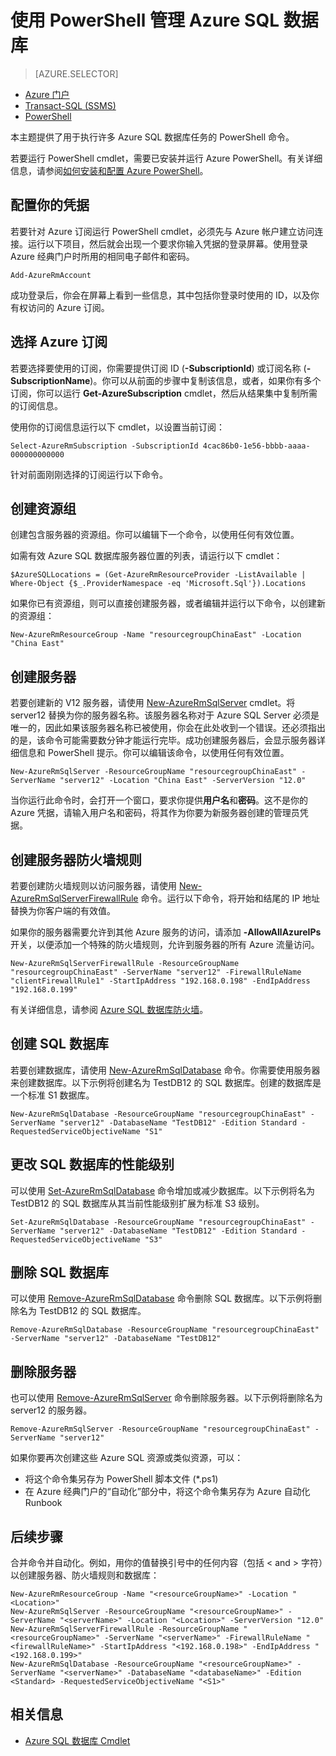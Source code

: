 <properties 
	pageTitle="使用 PowerShell 管理 Azure SQL 数据库" 
	description="使用 PowerShell 管理 Azure SQL 数据库。" 
	services="sql-database" 
	documentationCenter="" 
	authors="stevestein" 
	manager="jeffreyg" 
	editor="monicar"/>

<tags 
	ms.service="sql-database" 
	ms.date="12/01/2015" 
	wacn.date=""/>

# 使用 PowerShell 管理 Azure SQL 数据库


> [AZURE.SELECTOR]
- [Azure 门户](/documentation/articles/sql-database-manage-portal)
- [Transact-SQL (SSMS)](/documentation/articles/sql-database-manage-azure-ssms)
- [PowerShell](/documentation/articles/sql-database-command-line-tools)

本主题提供了用于执行许多 Azure SQL 数据库任务的 PowerShell 命令。


若要运行 PowerShell cmdlet，需要已安装并运行 Azure PowerShell。有关详细信息，请参阅[如何安装和配置 Azure PowerShell](/documentation/articles/powershell-install-configure)。



## 配置你的凭据

若要针对 Azure 订阅运行 PowerShell cmdlet，必须先与 Azure 帐户建立访问连接。运行以下项目，然后就会出现一个要求你输入凭据的登录屏幕。使用登录 Azure 经典门户时所用的相同电子邮件和密码。

	Add-AzureRmAccount

成功登录后，你会在屏幕上看到一些信息，其中包括你登录时使用的 ID，以及你有权访问的 Azure 订阅。


## 选择 Azure 订阅

若要选择要使用的订阅，你需要提供订阅 ID (**-SubscriptionId**) 或订阅名称 (**-SubscriptionName**)。你可以从前面的步骤中复制该信息，或者，如果你有多个订阅，你可以运行 **Get-AzureSubscription** cmdlet，然后从结果集中复制所需的订阅信息。

使用你的订阅信息运行以下 cmdlet，以设置当前订阅：

	Select-AzureRmSubscription -SubscriptionId 4cac86b0-1e56-bbbb-aaaa-000000000000

针对前面刚刚选择的订阅运行以下命令。

## 创建资源组

创建包含服务器的资源组。你可以编辑下一个命令，以使用任何有效位置。

如需有效 Azure SQL 数据库服务器位置的列表，请运行以下 cmdlet：

	$AzureSQLLocations = (Get-AzureRmResourceProvider -ListAvailable | Where-Object {$_.ProviderNamespace -eq 'Microsoft.Sql'}).Locations

如果你已有资源组，则可以直接创建服务器，或者编辑并运行以下命令，以创建新的资源组：

	New-AzureRmResourceGroup -Name "resourcegroupChinaEast" -Location "China East"

## 创建服务器 

若要创建新的 V12 服务器，请使用 [New-AzureRmSqlServer](https://msdn.microsoft.com/zh-cn/library/azure/mt603715.aspx) cmdlet。将 server12 替换为你的服务器名称。该服务器名称对于 Azure SQL Server 必须是唯一的，因此如果该服务器名称已被使用，你会在此处收到一个错误。还必须指出的是，该命令可能需要数分钟才能运行完毕。成功创建服务器后，会显示服务器详细信息和 PowerShell 提示。你可以编辑该命令，以使用任何有效位置。

	New-AzureRmSqlServer -ResourceGroupName "resourcegroupChinaEast" -ServerName "server12" -Location "China East" -ServerVersion "12.0"

当你运行此命令时，会打开一个窗口，要求你提供**用户名**和**密码**。这不是你的 Azure 凭据，请输入用户名和密码，将其作为你要为新服务器创建的管理员凭据。

## 创建服务器防火墙规则

若要创建防火墙规则以访问服务器，请使用 [New-AzureRmSqlServerFirewallRule](https://msdn.microsoft.com/zh-cn/library/azure/mt603860.aspx) 命令。运行以下命令，将开始和结尾的 IP 地址替换为你客户端的有效值。

如果你的服务器需要允许到其他 Azure 服务的访问，请添加 **-AllowAllAzureIPs** 开关，以便添加一个特殊的防火墙规则，允许到服务器的所有 Azure 流量访问。

	New-AzureRmSqlServerFirewallRule -ResourceGroupName "resourcegroupChinaEast" -ServerName "server12" -FirewallRuleName "clientFirewallRule1" -StartIpAddress "192.168.0.198" -EndIpAddress "192.168.0.199"

有关详细信息，请参阅 [Azure SQL 数据库防火墙](https://msdn.microsoft.com/zh-cn/library/azure/ee621782.aspx)。

## 创建 SQL 数据库

若要创建数据库，请使用 [New-AzureRmSqlDatabase](https://msdn.microsoft.com/zh-cn/library/azure/mt619339.aspx) 命令。你需要使用服务器来创建数据库。以下示例将创建名为 TestDB12 的 SQL 数据库。创建的数据库是一个标准 S1 数据库。

	New-AzureRmSqlDatabase -ResourceGroupName "resourcegroupChinaEast" -ServerName "server12" -DatabaseName "TestDB12" -Edition Standard -RequestedServiceObjectiveName "S1"


## 更改 SQL 数据库的性能级别

可以使用 [Set-AzureRmSqlDatabase](https://msdn.microsoft.com/zh-cn/library/azure/mt619433.aspx) 命令增加或减少数据库。以下示例将名为 TestDB12 的 SQL 数据库从其当前性能级别扩展为标准 S3 级别。

	Set-AzureRmSqlDatabase -ResourceGroupName "resourcegroupChinaEast" -ServerName "server12" -DatabaseName "TestDB12" -Edition Standard -RequestedServiceObjectiveName "S3"


## 删除 SQL 数据库

可以使用 [Remove-AzureRmSqlDatabase](https://msdn.microsoft.com/zh-cn/library/azure/mt619368.aspx) 命令删除 SQL 数据库。以下示例将删除名为 TestDB12 的 SQL 数据库。

	Remove-AzureRmSqlDatabase -ResourceGroupName "resourcegroupChinaEast" -ServerName "server12" -DatabaseName "TestDB12"

## 删除服务器

也可以使用 [Remove-AzureRmSqlServer](https://msdn.microsoft.com/zh-cn/library/azure/mt603488.aspx) 命令删除服务器。以下示例将删除名为 server12 的服务器。

	Remove-AzureRmSqlServer -ResourceGroupName "resourcegroupChinaEast" -ServerName "server12"



如果你要再次创建这些 Azure SQL 资源或类似资源，可以：

- 将这个命令集另存为 PowerShell 脚本文件 (*.ps1)
- 在 Azure 经典门户的“自动化”部分中，将这个命令集另存为 Azure 自动化 Runbook 

## 后续步骤

合并命令并自动化。例如，用你的值替换引号中的任何内容（包括 < and > 字符）以创建服务器、防火墙规则和数据库：


    New-AzureRmResourceGroup -Name "<resourceGroupName>" -Location "<Location>"
    New-AzureRmSqlServer -ResourceGroupName "<resourceGroupName>" -ServerName "<serverName>" -Location "<Location>" -ServerVersion "12.0"
    New-AzureRmSqlServerFirewallRule -ResourceGroupName "<resourceGroupName>" -ServerName "<serverName>" -FirewallRuleName "<firewallRuleName>" -StartIpAddress "<192.168.0.198>" -EndIpAddress "<192.168.0.199>"
    New-AzureRmSqlDatabase -ResourceGroupName "<resourceGroupName>" -ServerName "<serverName>" -DatabaseName "<databaseName>" -Edition <Standard> -RequestedServiceObjectiveName "<S1>"

## 相关信息

- [Azure SQL 数据库 Cmdlet](https://msdn.microsoft.com/zh-cn/library/azure/mt574084.aspx)

<!---HONumber=Mooncake_0104_2016-->